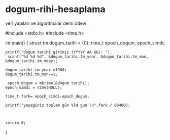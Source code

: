 # dogum-rihi-hesaplama
veri yapıları ve algoritmalar dersi ödevi

#include <stdio.h>
#include <time.h>

int main() {
    struct tm dogum_tarihi = {0}; 
    time_t epoch_dogum, epoch_simdi;
    
    printf("dogum tarihi giriniz (YYYYY AA GG): ");
     scanf("%d %d %d", &dogum_tarihi.tm_year, &dogum_tarihi.tm_mon, &dogum_tarihi.tm_mday);
    
    dogum_tarihi.tm_year-=1900;
    dogum_tarihi.tm_mon-=1;
    
     epoch_dogum = mktime(&dogum_tarihi);
    epoch_simdi = time(NULL);
    
    time_t fark= epoch_simdi-epoch_dogum;
    
    printf("yasaginiz toplam gün %ld gun \n",fark / 86400);
   
   
   
    return 0;
}

